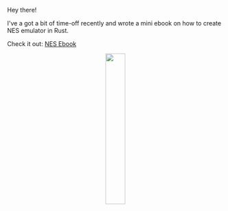 Hey there!

I've a got a bit of time-off recently and wrote a mini ebook on how to create NES emulator in Rust.

Check it out: [NES Ebook](https://bugzmanov.github.io/nes_ebook/index.html)

<div style="text-align:center;"><a href="https://bugzmanov.github.io/nes_ebook/index.html"><img src="https://bugzmanov.github.io/nes_ebook/images/intro.png" width="30%"/></a></div>
